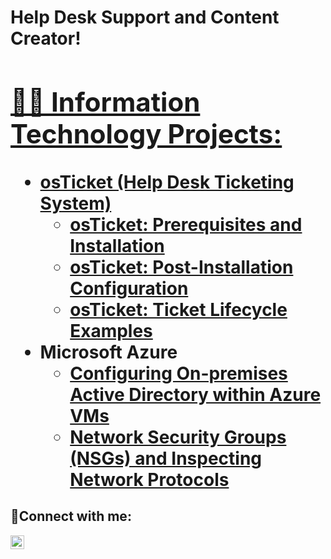 <h1>Help Desk Support and Content Creator!<a href="https://www.linkedin.com/in/olivia-hansen-a94a37264/">

<h2>👨‍💻 Information Technology Projects:</h2>

- <b>osTicket (Help Desk Ticketing System)</b>
  - [osTicket: Prerequisites and Installation](https://github.com/hansenoolivia/osticket-prereqs)
  - [osTicket: Post-Installation Configuration](https://github.com/hansenoolivia/post-install-config)
  - [osTicket: Ticket Lifecycle Examples](https://github.com/hansenoolivia/ticket-lifecycle)
- <b>Microsoft Azure</b>
  - [Configuring On-premises Active Directory within Azure VMs](https://github.com/hansenoolivia/configure-ad)
  - [Network Security Groups (NSGs) and Inspecting Network Protocols](https://github.com/hansenoolivia/azure-network-protocols)

<h2>🤳Connect with me:</h2>

[<img align="left" alt="Olivia| LinkedIn" width="22px" src="https://cdn.jsdelivr.net/npm/simple-icons@v3/icons/linkedin.svg" />][linkedin]


[linkedin]: https://www.linkedin.com/in/olivia-hansen-a94a37264/
